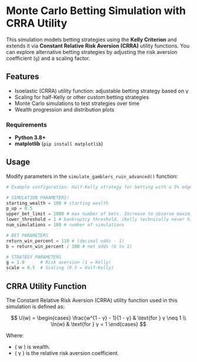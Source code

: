 # Monte Carlo Betting Simulation with CRRA Utility

This simulation models betting strategies using the **Kelly Criterion** and extends it via **Constant Relative Risk Aversion (CRRA)** utility functions. You can explore alternative betting strategies by adjusting the risk aversion coefficient (`g`) and a scaling factor.

## Features
- Isoelastic (CRRA) utility function: adjustable betting strategy based on γ
- Scaling for half-Kelly or other custom betting strategies
- Monte Carlo simulations to test strategies over time
- Wealth progression and distribution plots

### Requirements
- **Python 3.8+**
- **matplotlib** (`pip install matplotlib`)

## Usage

Modify parameters in the `simulate_gamblers_ruin_advanced()` function:

```python
# Example configuration: Half-Kelly strategy for betting with a 5% edge

# SIMULATION PARAMETERS!
starting_wealth = 100 # starting wealth
p_up = 0.5
upper_bet_limit = 1000 # max number of bets. Increase to observe maximization of geometric growth under Kelly (or to observe long-term growth).
lower_threshold = 1 # bankruptcy threshold. (Kelly technically never hits ruin because it assumes money is infinitely divisible, so you might raise this to > 0.)
num_simulations = 100 # number of simulations

# BET PARAMETERS
return_win_percent = 110 # (decimal odds - 1)
b = return_win_percent / 100 # net odds (b to 1)

# STRATEGY PARAMETERS
g = 1.0      # Risk aversion (1 = Kelly)
scale = 0.5  # Scaling (0.5 = Half-Kelly)
```

## CRRA Utility Function

The Constant Relative Risk Aversion (CRRA) utility function used in this simulation is defined as:

$$
U(w) =
\begin{cases} 
\frac{w^{1 - γ} - 1}{1 - γ} & \text{for } γ \neq 1 \\
\ln(w) & \text{for } γ = 1
\end{cases}
$$

Where:
- \( w \) is wealth.
- \( γ \) is the relative risk aversion coefficient.
